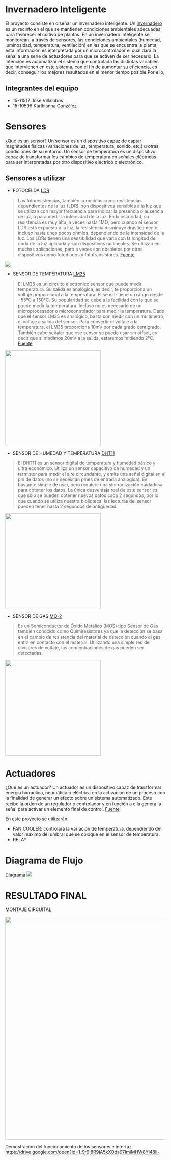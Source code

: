 # Invernadero Inteligente
 El proyecto consiste en diseñar un invernadero inteligente. Un [invernadero](https://grupomsc.com/blog/invernadero/que-es-y-como-funciona-un-invernadero) es un recinto en el que se mantienen condiciones ambientales adecuadas para favorecer el cultivo de plantas. En un invernadero inteligente se monitorean, a través de sensores, las condiciones ambientales (humedad, luminosidad, temperatura, ventilación) en las que se encuentra la planta, esta información es interpretada por un microcontrolador el cual dará la señal a una serie de actuadores para que se activen de ser necesario. La intención es automatizar el sistema que controlada las distintas variables que intervienen en este sistema, con el fin de aumentar su eficiencia, es decir, conseguir los mejores resultados en el menor tiempo posible.Por ello, 

## Integrantes del equipo
* 15-11517 José Villalobos 
* 15-10596 Karlhianna González

# Sensores
¿Qué es un sensor?
Un sensor es un dispositivo capaz de captar magnitudes físicas (variaciones de luz, temperatura, sonido, etc.) u otras condiciones de su entorno. Un sensor de temperatura es un dispositivo capaz de transformar los cambios de temperatura en señales eléctricas para ser interpretadas por otro dispositivo eléctrico o electrónico.

## Sensores a utilizar

 * FOTOCELDA [LDR](https://protosupplies.com/product/ldr-light-dependent-resistor-12mm/) 
 
  > Las fotoresistencias, también conocidas como resistencias dependientes de la luz (LDR), son dispositivos sensibles a la luz que se utilizan con mayor frecuencia para indicar la presencia o ausencia de luz, o para medir la intensidad de la luz. En la oscuridad, su resistencia es muy alta, a veces hasta 1MΩ, pero cuando el sensor LDR está expuesto a la luz, la resistencia disminuye drásticamente, incluso hasta unos pocos ohmios, dependiendo de la intensidad de la luz. Los LDRs tienen una sensibilidad que varía con la longitud de onda de la luz aplicada y son dispositivos no lineales. Se utilizan en muchas aplicaciones, pero a veces son obsoletos por otros dispositivos como fotodiodos y fototransistores. [Fuente](http://www.resistorguide.com/photoresistor/)
 <img src="https://raw.githubusercontent.com/USB-EC3081-III-2019/EC3081-G03/master/docs/ldr.png">
 

* SENSOR DE TEMPERATURA [LM35](https://www.mouser.com/ProductDetail/Texas-Instruments/LM35DZ-NOPB?qs=sGAEpiMZZMvu8NZDyZ4K0WAoLK%252Bhc60t)
 
 > El LM35 es un circuito electrónico sensor que puede medir temperatura. Su salida es analógica, es decir, te proporciona un voltaje proporcional a la temperatura. El sensor tiene un rango desde −55°C a 150°C. Su popularidad se debe a la facilidad con la que se puede medir la temperatura. Incluso no es necesario de un microprocesador o microcontrolador para medir la temperatura. Dado que el sensor LM35 es analógico, basta con medir con un multímetro, el voltaje a salida del sensor.
 Para convertir el voltaje a la temperatura, el LM35 proporciona 10mV por cada grado centígrado. También cabe señalar que ese sensor se puede usar sin offset, es decir que si medimos 20mV a la salida, estaremos midiendo 2°C. [Fuente](https://hetpro-store.com/TUTORIALES/lm35/)
 <img src="https://github.com/USB-EC3081-III-2019/EC3081-G03/blob/master/docs/lm35%20image.jpg" width="300" height="300">
 
* SENSOR DE HUMEDAD Y TEMPERATURA [DHT11](https://www.mouser.com/ProductDetail/Adafruit/386?qs=sGAEpiMZZMsMyYRRhGMFNh01bQ8voJljBK9gPXpRcgg%3D) 
 
 > El DHT11 es un sensor digital de temperatura y humedad básico y ultra económico. Utiliza un sensor capacitivo de humedad y un termistor para medir el aire circundante, y emite una señal digital en el pin de datos (no se necesitan pines de entrada analógica). Es bastante simple de usar, pero requiere una sincronización cuidadosa para obtener los datos. La única desventaja real de este sensor es que sólo se pueden obtener nuevos datos cada 2 segundos, por lo que cuando se utiliza nuestra biblioteca, las lecturas del sensor pueden tener hasta 2 segundos de antigüedad.

 <img src="https://github.com/USB-EC3081-III-2019/EC3081-G03/blob/master/docs/DHT11%20Image.jpg" width="300" height="300">
 
 * SENSOR DE GAS [MQ-2](http://www.haoyuelectronics.com/Attachment/MQ-2/MQ-2.pdf)
 > Es un Semiconductor de Óxido Metálico (MOS) tipo Sensor de Gas también conocido como Quimiresistores ya que la detección se basa en el cambio de resistencia del material de detección cuando el gas entra en contacto con el material. Utilizando una simple red de divisores de voltaje, las concentraciones de gas pueden ser detectadas.
 <img src="https://github.com/USB-EC3081-III-2019/EC3081-G03/blob/master/MQ2.jpg" width="300" height="300">
 
 # Actuadores
 
¿Qué es un actuador?
Un actuador es un dispositivo capaz de transformar energía hidráulica, neumática o eléctrica en la activación de un proceso con la finalidad de generar un efecto sobre un sistema automatizado. Este recibe la orden de un regulador o controlador y en función a ella genera la señal para activar un elemento final de control. [Fuente](https://es.wikipedia.org/wiki/Actuador)

En este proyecto se utilizarán:
* FAN COOLER: controlará la variación de temperatura, dependiendo del valor máximo del umbral que se coloque en el sensor de temperatura.
* RELAY

# Diagrama de Flujo
[Diagrama](https://github.com/USB-EC3081-III-2019/EC3081-G03/blob/master/software/Diagrama%20de%20Flujo%20KYJ%20Completo.jpg)
<img src="https://github.com/USB-EC3081-III-2019/EC3081-G03/blob/master/software/Diagrama%20de%20Flujo%20KYJ%20Completo.jpg">

# RESULTADO FINAL

MONTAJE CIRCUITAL

 <img src="https://github.com/USB-EC3081-III-2019/EC3081-G03/blob/master/docs/Montaje%20final.jpg" width="700" height="700">

Demostración del funcionamiento de los sensores e interfaz. 
https://drive.google.com/open?id=1_9r9I8R9jA5kXOda97ImiMHW8Yl48ll-
